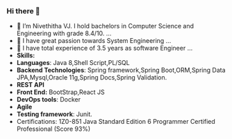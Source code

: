 ### Hi there 👋



- 🔭 I’m Nivethitha VJ. I hold bachelors in Computer Science and Engineering with grade 8.4/10. ...
- 🌱 I have great passion towards System Engineering ...
- 👯 I have total experience of 3.5 years as software Engineer ...
- **Skills:**
- **Languages**: Java 8,Shell Script,PL/SQL
- **Backend Technologies**: Spring framework,Spring Boot,ORM,Spring Data JPA,Mysql,Oracle 11g,Spring Docs,Spring Validation.
- **REST API**
- **Front End:** BootStrap,React JS
- **DevOps tools**: Docker
- **Agile**
- **Testing framework**: Junit.
- Certifications: 1Z0-851 Java Standard Edition 6 Programmer Certified Professional (Score 93%)

